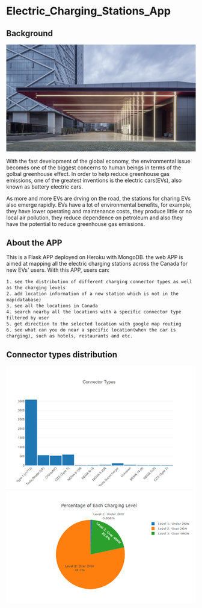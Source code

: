 # Electric_Charging_Stations_App

## Background

![Charging-stations-Demo](Electric_Charging_Stations/static/img/ChargingStation.jpg)

With the fast development of the global economy, the environmental issue becomes one of the biggest concerns to human beings in terms of the golbal greenhouse effect. In order to help reduce greenhouse gas emissions, one of the greatest inventions is the electric cars(EVs), also known as battery electric cars.

As more and more EVs are drving on the road, the stations for charing EVs also emerge rapidly. EVs have a lot of environmental benefits, for example, they have lower operating and maintenance costs, they produce little or no local air pollution, they reduce dependence on petroleum and also they have the potential to reduce greenhouse gas emissions.

## About the APP

This is a Flask APP deployed on Heroku with MongoDB. the web APP is aimed at mapping all the electric charging stations across the Canada for new EVs' users. With this APP, users can:

    1. see the distribution of different charging connector types as well as the charging levels
    2. add location information of a new station which is not in the map(database)
    3. see all the locations in Canada
    4. search nearby all the locations with a specific connector type filtered by user
    5. get direction to the selected location with google map routing
    6. see what can you do near a specific location(when the car is charging), such as hotels, restaurants and etc.

## Connector types distribution

![Connector-types-distribution](Electric_Charging_Stations/static/img/connector_types_and_levels.PNG)